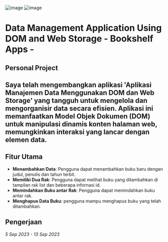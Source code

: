 ![image](https://github.com/md-lukman/Manipulasi_DOM/assets/129524518/993bf3ec-ea28-4413-ba78-bb7a4f38e476)
![image](https://github.com/md-lukman/Manipulasi_DOM/assets/129524518/e1dcb5c0-5e3d-43ad-a3b2-199c4dc62dac)

# Data Management Application Using DOM and Web Storage - Bookshelf Apps -
## Personal Project

## Saya telah mengembangkan aplikasi 'Aplikasi Manajemen Data Menggunakan DOM dan Web Storage' yang tangguh untuk mengelola dan mengorganisir data secara efisien. Aplikasi ini memanfaatkan Model Objek Dokumen (DOM) untuk manipulasi dinamis konten halaman web, memungkinkan interaksi yang lancar dengan elemen data.

## Fitur Utama
- **Menambahkan Data**: Pengguna dapat menambahkan buku baru dengan judul, penulis dan tahun terbit.
- **Memiliki Dua Rak**: Pengguna dapat melihat buku yang ditambahkan di tampilan rak list dan beberapa infornasi id.
- **Memindahkan Buku antar Rak**: Pengguna dapat memindahkan buku antar rak.
- **Menghapus Data Buku**: pengguna mampu menghapus buku yang telah ditambahkan.

## Pengerjaan
_5 Sep 2023 - 13 Sep 2023_
